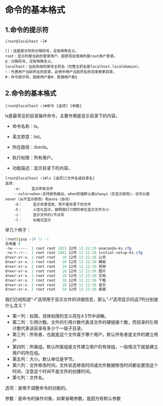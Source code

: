 # 命令的基本格式

## 1.命令的提示符

```
[root@localhost ~]#

[]：这是提示符的分隔符号，没有特殊含义。
root：显示的是当前的登录用户，超哥现在使用的是root用户登录。
@：分隔符号，没有特殊含义。
localhost：当前系统的简写主机名（完整主机名是localhost.localdomain）。
~：代表用户当前所在的目录，此例中用户当前所在的目录是家目录。
#：命令提示符。超级用户是#，普通用户是$
```

## 2.命令的基本格式

```
[root@localhost ~]#命令 [选项] [参数]
```

ls是最常见的目录操作命令，主要作用是显示目录下的内容。

- 命令名称：ls。

- 英文原意：list。

- 所在路径：/bin/ls。

- 执行权限：所有用户。

- 功能描述：显示目录下的内容。

```
[root@localhost ~]#ls [选项][文件名或目录名]
选项：
	-a:		显示所有文件
	--color=when:支持颜色输出，when的值默认是always（总显示颜色），也可以是never（从不显示颜色）和auto（自动）
	-d：		显示目录信息，而不是目录下的文件
	-h：		人性化显示，按照我们习惯的单位显示文件大小
	-i：		显示文件的i节点号
	-l：		长格式显示
```

举几个例子：

```powershell
[root@jysp ~]# ls -l
总用量 8
-rw-------. 1 root root 1833 12月 13 22:29 anaconda-ks.cfg
-rw-r--r--. 1 root root 1881 12月 13 22:36 initial-setup-ks.cfg
drwxr-xr-x. 2 root root   10 12月 13 22:36 公共
drwxr-xr-x. 2 root root   10 12月 13 22:36 模板
drwxr-xr-x. 2 root root   10 12月 13 22:36 视频
drwxr-xr-x. 2 root root   10 12月 13 22:36 图片
drwxr-xr-x. 2 root root   10 12月 13 22:36 文档
drwxr-xr-x. 2 root root   10 12月 13 22:36 下载
drwxr-xr-x. 2 root root   10 12月 13 22:36 音乐
drwxr-xr-x. 2 root root   10 12月 13 22:36 桌面
```



我们已经知道“-l”选项用于显示文件的详细信息，那么“-l”选项显示的这7列分别是什么含义？

- 第一列：权限。具体权限的含义将在4.5节中讲解。
- 第二列：引用计数。文件的引用计数代表该文件的硬链接个数，而目录的引用计数代表该目录有多少个一级子目录。
- 第三列：所有者，也就是这个文件属于哪个用户。默认所有者是文件的建立用户
- 第四列：所属组。默认所属组是文件建立用户的有效组，一般情况下就是建立用户的所在组。
- 第五列：大小。默认单位是字节。
- 第六列：文件修改时间。文件状态修改时间或文件数据修改时间都会更改这个时间，注意这个时间不是文件的创建时间。
- 第七列：文件名。

选项：是用于调整命令的功能的。

参数：是命令的操作对象，如果省略参数，是因为有默认参数